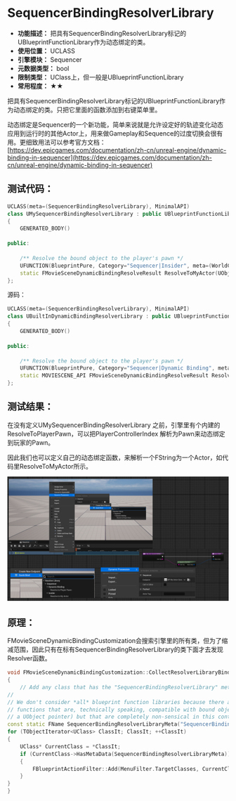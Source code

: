 ﻿# SequencerBindingResolverLibrary

- **功能描述：** 把具有SequencerBindingResolverLibrary标记的UBlueprintFunctionLibrary作为动态绑定的类。
- **使用位置：** UCLASS
- **引擎模块：** Sequencer
- **元数据类型：** bool
- **限制类型：** UClass上，但一般是UBlueprintFunctionLibrary
- **常用程度：** ★★

把具有SequencerBindingResolverLibrary标记的UBlueprintFunctionLibrary作为动态绑定的类。只把它里面的函数添加到右键菜单里。

动态绑定是Sequencer的一个新功能，简单来说就是允许设定好的轨迹变化动态应用到运行时的其他Actor上，用来做Gameplay和Sequence的过度切换会很有用。更细致用法可以参考官方文档：[https://dev.epicgames.com/documentation/zh-cn/unreal-engine/dynamic-binding-in-sequencer](https://dev.epicgames.com/documentation/zh-cn/unreal-engine/dynamic-binding-in-sequencer)

## 测试代码：

```cpp
UCLASS(meta=(SequencerBindingResolverLibrary), MinimalAPI)
class UMySequencerBindingResolverLibrary : public UBlueprintFunctionLibrary
{
	GENERATED_BODY()

public:

	/** Resolve the bound object to the player's pawn */
	UFUNCTION(BlueprintPure, Category="Sequencer|Insider", meta=(WorldContext="WorldContextObject"))
	static FMovieSceneDynamicBindingResolveResult ResolveToMyActor(UObject* WorldContextObject, FString ActorTag);
};
```

源码：

```cpp
UCLASS(meta=(SequencerBindingResolverLibrary), MinimalAPI)
class UBuiltInDynamicBindingResolverLibrary : public UBlueprintFunctionLibrary
{
	GENERATED_BODY()

public:

	/** Resolve the bound object to the player's pawn */
	UFUNCTION(BlueprintPure, Category="Sequencer|Dynamic Binding", meta=(WorldContext="WorldContextObject"))
	static MOVIESCENE_API FMovieSceneDynamicBindingResolveResult ResolveToPlayerPawn(UObject* WorldContextObject, int32 PlayerControllerIndex = 0);
};

```

## 测试结果：

在没有定义UMySequencerBindingResolverLibrary 之前，引擎里有个内建的ResolveToPlayerPawn，可以把PlayerControllerIndex 解析为Pawn来动态绑定到玩家的Pawn。

因此我们也可以定义自己的动态绑定函数，来解析一个FString为一个Actor，如代码里ResolveToMyActor所示。

![Untitled](Meta_Sequencer_SequencerBindingResolverLibrary_Untitled.png)

## 原理：

FMovieSceneDynamicBindingCustomization会搜索引擎里的所有类，但为了缩减范围，因此只有在标有SequencerBindingResolverLibrary的类下面才去发现Resolver函数。

```cpp
void FMovieSceneDynamicBindingCustomization::CollectResolverLibraryBindActions(UBlueprint* Blueprint, FBlueprintActionMenuBuilder& MenuBuilder, bool bIsRebinding)
{
	// Add any class that has the "SequencerBindingResolverLibrary" meta as a target class.
//
// We don't consider *all* blueprint function libraries because there are many, many of them that expose
// functions that are, technically speaking, compatible with bound object resolution (i.e. they return
// a UObject pointer) but that are completely non-sensical in this context.
const static FName SequencerBindingResolverLibraryMeta("SequencerBindingResolverLibrary");
for (TObjectIterator<UClass> ClassIt; ClassIt; ++ClassIt)
{
	UClass* CurrentClass = *ClassIt;
	if (CurrentClass->HasMetaData(SequencerBindingResolverLibraryMeta))
	{
		FBlueprintActionFilter::Add(MenuFilter.TargetClasses, CurrentClass);
	}
}
}
```